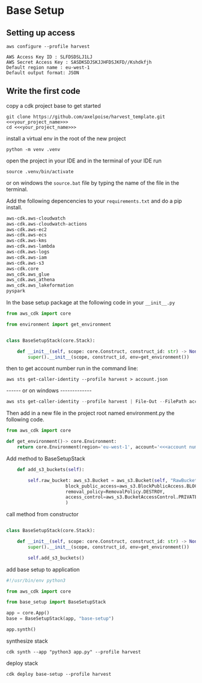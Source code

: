 # Base Setup
## Setting up access

```shell
aws configure --profile harvest

AWS Access Key ID : SLFDSDSLJ1LJ
AWS Secret Access Key : SASDKSDJSKJJHFDSJKFD//Kshdkfjh
Default region name : eu-west-1
Default output format: JSON

```

## Write the first code
copy a cdk project base to get started
```shell
git clone https://github.com/axelpoise/harvest_template.git <<<your_project_name>>>
cd <<<your_project_name>>>
```
install a virtual env in the root of the new project
```shell
python -m venv .venv
```
open the project in your IDE and in the terminal of your IDE run
```shell
source .venv/bin/activate
```
or on windows the `source.bat` file by typing the name of the file in the terminal.


Add the following depencencies to your `requirements.txt` and do a pip install.
```requirements.txt
aws-cdk.aws-cloudwatch
aws-cdk.aws-cloudwatch-actions
aws-cdk.aws-ec2
aws-cdk.aws-ecs
aws-cdk.aws-kms
aws-cdk.aws-lambda
aws-cdk.aws-logs
aws-cdk.aws-iam
aws-cdk.aws-s3
aws-cdk.core
aws_cdk.aws_glue
aws_cdk.aws_athena
aws_cdk.aws_lakeformation
pyspark
```
In the base setup package at the following code in your `__init__.py`
```python
from aws_cdk import core

from environment import get_environment


class BaseSetupStack(core.Stack):

    def __init__(self, scope: core.Construct, construct_id: str) -> None:
        super().__init__(scope, construct_id, env=get_environment())
```

then to get account number run in the command line:

```shell
aws sts get-caller-identity --profile harvest > account.json
````
------ or on windows -------------
```powershell
aws sts get-caller-identity --profile harvest | File-Out --FilePath account.json
```

Then add in a new file in the project root named environment.py the following code.
```python
from aws_cdk import core

def get_environment()-> core.Environment:
    return core.Environment(region='eu-west-1', account='<<<account number>>>')
```

Add method to BaseSetupStack
```python
    def add_s3_buckets(self):

        self.raw_bucket: aws_s3.Bucket = aws_s3.Bucket(self, "RawBucket",
                      block_public_access=aws_s3.BlockPublicAccess.BLOCK_ALL,
                      removal_policy=RemovalPolicy.DESTROY,
                      access_control=aws_s3.BucketAccessControl.PRIVATE,
                      )
```
call method from constructor
```python

class BaseSetupStack(core.Stack):

    def __init__(self, scope: core.Construct, construct_id: str) -> None:
        super().__init__(scope, construct_id, env=get_environment())

        self.add_s3_buckets()
```
add base setup to application
```python
#!/usr/bin/env python3

from aws_cdk import core

from base_setup import BaseSetupStack

app = core.App()
base = BaseSetupStack(app, "base-setup")

app.synth()
```

synthesize stack
```shell
cdk synth --app "python3 app.py" --profile harvest
```
deploy stack
```shell
cdk deploy base-setup --profile harvest
```

